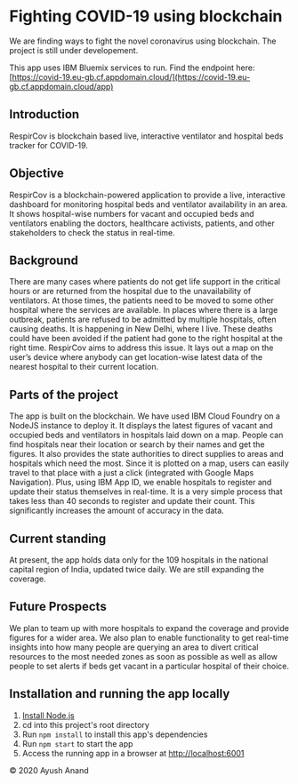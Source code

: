 # Fighting COVID-19 using blockchain

We are finding ways to fight the novel coronavirus using blockchain. The project is still under developement.

This app uses IBM Bluemix services to run.
Find the endpoint here: [https://covid-19.eu-gb.cf.appdomain.cloud/](https://covid-19.eu-gb.cf.appdomain.cloud/app)

## Introduction
RespirCov is blockchain based live, interactive ventilator and hospital beds tracker for COVID-19.

## Objective
RespirCov is a blockchain-powered application to provide a live, interactive dashboard for monitoring hospital beds and ventilator availability in an area. It shows hospital-wise numbers for vacant and occupied beds and ventilators enabling the doctors, healthcare activists, patients, and other stakeholders to check the status in real-time.

## Background
There are many cases where patients do not get life support in the critical hours or are returned from the hospital due to the unavailability of ventilators. At those times, the patients need to be moved to some other hospital where the services are available. In places where there is a large outbreak, patients are refused to be admitted by multiple hospitals, often causing deaths. It is happening in New Delhi, where I live. These deaths could have been avoided if the patient had gone to the right hospital at the right time. RespirCov aims to address this issue. It lays out a map on the user’s device where anybody can get location-wise latest data of the nearest hospital to their current location.

## Parts of the project
The app is built on the blockchain. We have used IBM Cloud Foundry on a NodeJS instance to deploy it. It displays the latest figures of vacant and occupied beds and ventilators in hospitals laid down on a map. People can find hospitals near their location or search by their names and get the figures. It also provides the state authorities to direct supplies to areas and hospitals which need the most. Since it is plotted on a map, users can easily travel to that place with a just a click (integrated with Google Maps Navigation).
Plus, using IBM App ID, we enable hospitals to register and update their status themselves in real-time. It is a very simple process that takes less than 40 seconds to register and update their count. This significantly increases the amount of accuracy in the data.

## Current standing
At present, the app holds data only for the 109 hospitals in the national capital region of India, updated twice daily. We are still expanding the coverage.

## Future Prospects
We plan to team up with more hospitals to expand the coverage and provide figures for a wider area. We also plan to enable functionality to get real-time insights into how many people are querying an area to divert critical resources to the most needed zones as soon as possible as well as allow people to set alerts if beds get vacant in a particular hospital of their choice.

## Installation and running the app locally

1. [Install Node.js][]
1. cd into this project's root directory
1. Run `npm install` to install this app's dependencies
1. Run `npm start` to start the app
1. Access the running app in a browser at <http://localhost:6001>

[Install Node.js]: https://nodejs.org/en/download/

&copy; 2020 Ayush Anand